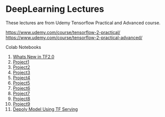 # DeepLearning Lectures

These lectures are from Udemy Tensorflow Practical and Advanced course.

https://www.udemy.com/course/tensorflow-2-practical/
https://www.udemy.com/course/tensorflow-2-practical-advanced/


Colab Notebooks
1. [Whats New in TF2.0](https://colab.research.google.com/drive/1ab9GWyk_ai-9Ya9_EKWHQ0VSVPMolSES)
2. [Project1](https://colab.research.google.com/drive/1CHDPbceE-LisXLhoOw64axVK4cv8Dfko)
3. [Project2](https://colab.research.google.com/drive/1wvhRK5g5DnFiJVUxyzbx3BC_xVPj2Vnk)
4. [Project3](https://colab.research.google.com/drive/1xwNiawxGiag04F5rDy_CZZZjbnnm63WX)
5. [Project4](https://colab.research.google.com/drive/1eiMl_DeuwX9kc05_YXfBMEf6elXCk5g_)
6. [Project5](https://colab.research.google.com/drive/13G61ZaSpzBz3T8x5SRkWCkJO8kGCvjeP)
7. [Project6](https://colab.research.google.com/drive/1Ig3XuHBid7EtCshQCrtd5OhYo1xkTyNC)
8. [Project7](https://colab.research.google.com/drive/1mORGCmhENEznB2x-dslun44FQ3Nb5vtI)
9. [Project8](https://colab.research.google.com/drive/1ITPkPyXdfdCp4TWIcF9JfsurUZHT6Rdy)
10. [Project9](https://colab.research.google.com/drive/1Z_i_H_ScWeOo-FtX8HbeL8G0ebSLJiTD)
11. [Depoly Model Using TF Serving](https://colab.research.google.com/drive/12llUQt16muYoaSed-IKXFoityibjpjiM)




